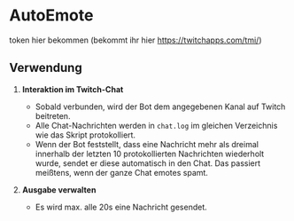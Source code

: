 # AutoEmote

token hier bekommen (bekommt ihr hier https://twitchapps.com/tmi/)

## Verwendung

1. **Interaktion im Twitch-Chat**
   - Sobald verbunden, wird der Bot dem angegebenen Kanal auf Twitch beitreten.
   - Alle Chat-Nachrichten werden in `chat.log` im gleichen Verzeichnis wie das Skript protokolliert.
   - Wenn der Bot feststellt, dass eine Nachricht mehr als dreimal innerhalb der letzten 10 protokollierten Nachrichten wiederholt wurde, sendet er diese automatisch in den Chat. Das passiert meißtens, wenn der ganze Chat emotes spamt.

2. **Ausgabe verwalten**
   - Es wird max. alle 20s eine Nachricht gesendet.

